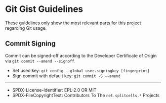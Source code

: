 # Git Gist Guidelines

These guidelines only show the most relevant parts for this project regarding
Git usage.

## Commit Signing

Commit can be signed-off according to the Developer Certificate of Origin via
`git commit --amend --signoff`.

* Set used key: `git config --global user.signingkey [fingerprint]`
* Sign commit with default key: `git commit -S --amend`

----
* SPDX-License-Identifier: EPL-2.0 OR MIT
* SPDX-FileCopyrightText: Contributors To The `net.splitcells.*` Projects